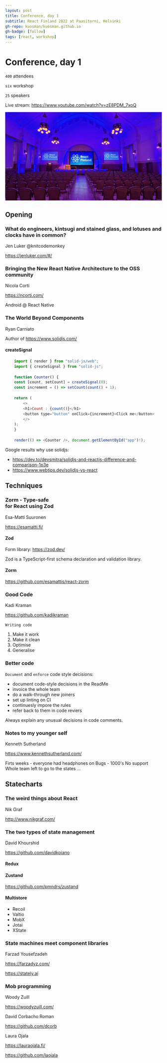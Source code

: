 ```yaml
---
layout: post
title: Conference, day 1
subtitle: React Finland 2022 at Paasitorni, Helsinki
gh-repo: kuosman/kuosman.github.io
gh-badge: [follow]
tags: [react, workshop]
---
```


# Conference, day 1

`400` attendees

`six` workshop

`25` speakers

Live stream: https://www.youtube.com/watch?v=zE8PDM_7xoQ

![React Finland, day 1](https://raw.githubusercontent.com/kuosman/kuosman.github.io/master/_posts/reactfinland_images/20220915_084023.jpg "React Finland, day 1")

## Opening

### What do engineers, kintsugi and stained glass, and lotuses and clocks have in common?

Jen Luker @knitcodemonkey

https://jenluker.com/#/

### Bringing the New React Native Architecture to the OSS community

Nicola Corti

https://ncorti.com/

Android @ React Native

### The World Beyond Components

Ryan Carniato

Author of https://www.solidjs.com/

#### createSignal

```javascript
    import { render } from "solid-js/web";
    import { createSignal } from "solid-js";

    function Counter() {
    const [count, setCount] = createSignal(0);
    const increment = () => setCount(count() + 1);

    return (
        <>
        <h1>Count : {count()}</h1>
        <button type="button" onClick={increment}>Click me</button>
        </>
    );
    }

    render(() => <Counter />, document.getElementById("app")!);
```

Google results why use solidjs:
- https://dev.to/devsmitra/solidjs-and-reactjs-difference-and-comparison-1p3e
- https://www.webtips.dev/solidjs-vs-react

## Techniques

### Zorm - Type-safe <form> for React using Zod

Esa-Matti Suuronen

https://esamatti.fi/

#### Zod

Form library: https://zod.dev/

Zod is a TypeScript-first schema declaration and validation library.

#### Zorm

https://github.com/esamattis/react-zorm

### Good Code

Kadi Kraman

https://github.com/kadikraman


`Writing code`
1. Make it work
2. Make it clean
3. Optimise
4. Generalise

### Better code

`Document` and `enforce` code style decisions:
* document code-style decisions in the ReadMe
* invoice the whole team
* do a walk-through new joiners
* set up linting on CI
* continuesly impore the rules
* refer back to them in code reviers

Always explain any unusual decisions in code comments.

### Notes to my younger self

Kenneth Sutherland

https://www.kennethsutherland.com/

Firts weeks - everyone had headphones on
Bugs - 1000's
No support
Whole team left to go to the states
...

## Statecharts

### The weird things about React

Nik Graf

http://www.nikgraf.com/

### The two types of state management

David Khourshid

https://github.com/davidkpiano

#### Redux

#### Zustand

https://github.com/pmndrs/zustand

#### Multistore

- Recoil
- Valtio
- MobX
- Jotai
- XState

### State machines meet component libraries

Farzad Yousefzadeh

https://farzadyz.com/

https://stately.ai

### Mob programming

Woody Zuill

https://woodyzuill.com/


David Corbacho Roman

https://github.com/dcorb

Laura Ojala

https://lauraojala.fi/

https://github.com/laojala